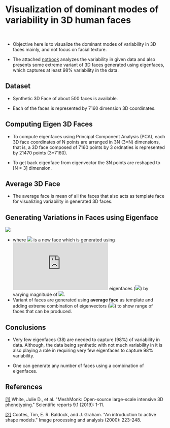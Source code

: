 # Visualization of dominant modes of variability in 3D human faces
 
 * Objective here is to visualize the dominant modes of variability in 3D faces mainly, and not focus on facial texture. <!-- Though, typically Active Shape Model (ASM) is used to extract the texture of the interested object with a base (template) model using an extension of eigenvector algorithm.  -->


* The attached [notbook](eigenface_3d_vz_sml.ipynb) analyzes the variability in given data and also presents some extreme variant of 3D faces generated using eigenfaces, which captures at least 98% variability in the data.  


## Dataset

 * Synthetic 3D Face of about 500 faces is available.

 * Each of the faces is represented by 7160 dimension 3D coordinates.  


## Computing Eigen 3D Faces

 * To compute eigenfaces using Principal Component Analysis (PCA), each 3D face coordinates of N points are arranged in 3N (3\*N) dimensions, that is, a 3D face composed of 7160 points by 3 ordnaties is represented by 21470 points (3\*7160).    

 * To get back eigenface from eigenvector the 3N points are reshaped to [N \* 3] dimension.  




## Average 3D Face

 * The average face is mean of all the faces that also acts as template face for visualizing variability in generated 3D faces. 




## Generating Variations in Faces using Eigenface

<!-- ![](https://latex.codecogs.com/svg.latex?$$X&space;\&space;\approx&space;\&space;\bar{X}&space;&plus;&space;\sum_{i=1}^{k}&space;b_i&space;\mathbf{u_i}$$) -->

<!-- ![](https://latex.codecogs.com/svg.latex?$$X&space;\&space;=&space;\&space;\bar{X}&space;&plus;&space;\left&space;\{&space;\sum_{i=1}^{K_d}&space;b_{di}&space;\mathbf{u}_{di}&space;\right\}_{d=1}^3&space;$$) -->

<!-- ![](resources/face_gen.png) -->

![](https://latex.codecogs.com/svg.latex?$$\mathit{x}&space;\&space;=&space;\&space;\bar{X}&space;&plus;&space;\sum_{i=1}^{K}&space;b_{i}&space;\mathbf{u}_{i}$$)

 * where ![](https://latex.codecogs.com/svg.latex?$$\mathit{x}$$) is a new face which is generated using ![](https://latex.codecogs.com/svg.latex?$k$) eigenfaces (![](https://latex.codecogs.com/svg.latex?$u_{i}$)) by varying magnitude of ![](https://latex.codecogs.com/svg.latex?$b_{i}$). 
 
 * Variant of faces are generated using **average face** as template and adding extreme combination of eigenvectors (![](https://latex.codecogs.com/svg.latex?$&space;-3&space;\sqrt{\lambda}&space;\le&space;b_{di}&space;\le&space;3&space;\sqrt{\lambda}&space;$)) to show range of faces that can be produced.  


<!-- $x \ \approx \  \bar{X}  + \sum_{i=1}^{k} b_i \mathbf{u_i} $ \\ -->


<!-- $ -3 \sqrt{\lambda} \le bi \le 3 \sqrt{\lambda} $ -->


## Conclusions
 
 * Very few eigenfaces (38) are needed to capture (98%) of variability in data. Although, the data being synthetic with not much variability in it is also playing a role in requiring very few eigenfaces to capture 98% variability.

 * One can generate any number of faces using a combination of eigenfaces.   




## References

[[1]](resources/MeshMonkintensive3Dphenotyping.pdf) White, Julie D., et al. "MeshMonk: Open-source large-scale intensive 3D phenotyping." Scientific reports 9.1 (2019): 1-11.

[[2]](resources/An_Introduction_to_ActiveShapeModels.pdf) Cootes, Tim, E. R. Baldock, and J. Graham. "An introduction to active shape models." Image processing and analysis (2000): 223-248.



